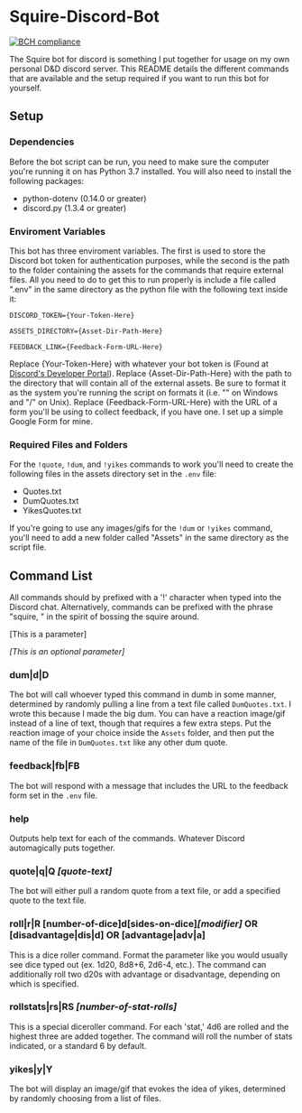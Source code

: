 # Squire-Discord-Bot
[![BCH compliance](https://bettercodehub.com/edge/badge/RadBlueDawg/Squire-Discord-Bot?branch=master)](https://bettercodehub.com/)

The Squire bot for discord is something I put together for usage on my own personal D&D discord server. This README details the different commands that are available and the setup required if you want to run this bot for yourself.

## Setup
### Dependencies
Before the bot script can be run, you need to make sure the computer you're running it on has Python 3.7 installed. You will also need to install the following packages:
- python-dotenv (0.14.0 or greater)
- discord.py (1.3.4 or greater)

### Enviroment Variables
This bot has three enviroment variables. The first is used to store the Discord bot token for authentication purposes, while the second is the path to the folder containing the assets for the commands that require external files. All you need to do to get this to run properly is include a file called ".env" in the same directory as the python file with the following text inside it:

`DISCORD_TOKEN={Your-Token-Here}`

`ASSETS_DIRECTORY={Asset-Dir-Path-Here}`

`FEEDBACK_LINK={Feedback-Form-URL-Here}`

Replace {Your-Token-Here} with whatever your bot token is (Found at [Discord's Developer Portal](https://discordapp.com/developers/applications)). Replace {Asset-Dir-Path-Here} with the path to the directory that will contain all of the external assets. Be sure to format it as the system you're running the script on formats it (i.e. "\" on Windows and "/" on Unix). Replace {Feedback-Form-URL-Here} with the URL of a form you'll be using to collect feedback, if you have one. I set up a simple Google Form for mine.

### Required Files and Folders
For the `!quote`, `!dum`, and `!yikes` commands to work you'll need to create the following files in the assets directory set in the `.env` file:
- Quotes.txt
- DumQuotes.txt
- YikesQuotes.txt

If you're going to use any images/gifs for the `!dum` or `!yikes` command, you'll need to add a new folder called "Assets" in the same directory as the script file.

## Command List
All commands should by prefixed with a '!' character when typed into the Discord chat. Alternatively, commands can be prefixed with the phrase "squire, " in the spirit of bossing the squire around.

[This is a parameter]

*[This is an optional parameter]*

### dum|d|D
The bot will call whoever typed this command in dumb in some manner, determined by randomly pulling a line from a text file called `DumQuotes.txt`. I wrote this because I made the big dum. You can have a reaction image/gif instead of a line of text, though that requires a few extra steps. Put the reaction image of your choice inside the `Assets` folder, and then put the name of the file in `DumQuotes.txt` like any other dum quote.

### feedback|fb|FB
The bot will respond with a message that includes the URL to the feedback form set in the `.env` file.

### help
Outputs help text for each of the commands. Whatever Discord automagically puts together.

### quote|q|Q *[quote-text]*
The bot will either pull a random quote from a text file, or add a specified quote to the text file.

### roll|r|R [number-of-dice]d[sides-on-dice]*[modifier]* OR [disadvantage|dis|d] OR [advantage|adv|a]
This is a dice roller command. Format the parameter like you would usually see dice typed out (ex. 1d20, 8d8+6, 2d6-4, etc.). The command can additionally roll two d20s with advantage or disadvantage, depending on which is specified.

### rollstats|rs|RS *[number-of-stat-rolls]*
This is a special diceroller command. For each 'stat,' 4d6 are rolled and the highest three are added together. The command will roll the number of stats indicated, or a standard 6 by default.

### yikes|y|Y
The bot will display an image/gif that evokes the idea of yikes, determined by randomly choosing from a list of files.
